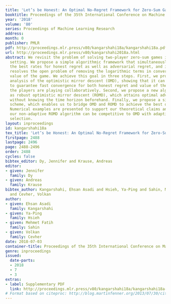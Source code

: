 ```yaml
---
title: 'Let’s be Honest: An Optimal No-Regret Framework for Zero-Sum Games'
booktitle: Proceedings of the 35th International Conference on Machine Learning
year: '2018'
volume: '80'
series: Proceedings of Machine Learning Research
address: 
month: 0
publisher: PMLR
pdf: http://proceedings.mlr.press/v80/kangarshahi18a/kangarshahi18a.pdf
url: http://proceedings.mlr.press/v80/kangarshahi2018a.html
abstract: We revisit the problem of solving two-player zero-sum games in the decentralized
  setting. We propose a simple algorithmic framework that simultaneously achieves
  the best rates for honest regret as well as adversarial regret, and in addition
  resolves the open problem of removing the logarithmic terms in convergence to the
  value of the game. We achieve this goal in three steps. First, we provide a novel
  analysis of the optimistic mirror descent (OMD), showing that it can be modified
  to guarantee fast convergence for both honest regret and value of the game, when
  the players are playing collaboratively. Second, we propose a new algorithm, dubbed
  as robust optimistic mirror descent (ROMD), which attains optimal adversarial regret
  without knowing the time horizon beforehand. Finally, we propose a simple signaling
  scheme, which enables us to bridge OMD and ROMD to achieve the best of both worlds.
  Numerical examples are presented to support our theoretical claims and show that
  our non-adaptive ROMD algorithm can be competitive to OMD with adaptive step-size
  selection.
layout: inproceedings
id: kangarshahi18a
tex_title: 'Let’s be Honest: An Optimal No-Regret Framework for Zero-Sum Games'
firstpage: 2488
lastpage: 2496
page: 2488-2496
order: 2488
cycles: false
bibtex_editor: Dy, Jennifer and Krause, Andreas
editor:
- given: Jennifer
  family: Dy
- given: Andreas
  family: Krause
bibtex_author: Kangarshahi, Ehsan Asadi and Hsieh, Ya-Ping and Sahin, Mehmet Fatih
  and Cevher, Volkan
author:
- given: Ehsan Asadi
  family: Kangarshahi
- given: Ya-Ping
  family: Hsieh
- given: Mehmet Fatih
  family: Sahin
- given: Volkan
  family: Cevher
date: 2018-07-03
container-title: Proceedings of the 35th International Conference on Machine Learning
genre: inproceedings
issued:
  date-parts:
  - 2018
  - 7
  - 3
extras:
- label: Supplementary PDF
  link: http://proceedings.mlr.press/v80/kangarshahi18a/kangarshahi18a-supp.pdf
# Format based on citeproc: http://blog.martinfenner.org/2013/07/30/citeproc-yaml-for-bibliographies/
---
```

